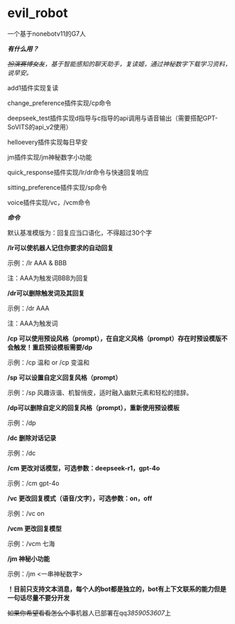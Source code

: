 # evil_robot
一个基于nonebotv11的G7人

***有什么用？***

*~~扮演赛博女友~~，基于智能感知的聊天助手，复读姬，通过神秘数字下载学习资料，说早安。*

add1插件实现复读

change_preference插件实现/cp命令

deepseek_test插件实现d指导与c指导的api调用与语音输出（需要搭配GPT-SoVITS的api_v2使用）

helloevery插件实现每日早安

jm插件实现/jm神秘数字小功能

quick_response插件实现/lr/dr命令与快速回复响应

sitting_preference插件实现/sp命令

voice插件实现/vc，/vcm命令

***命令***

默认基准模版为：回复应当口语化，不得超过30个字

**/lr可以使机器人记住你要求的自动回复**

示例：/lr AAA & BBB

注：AAA为触发词BBB为回复

**/dr可以删除触发词及其回复**

示例：/dr AAA

注：AAA为触发词
    
**/cp 可以使用预设风格（prompt），在自定义风格（prompt）存在时预设模版不会触发！重启预设模板需要/dp**

示例：/cp 温和 or /cp 变温和 
    
**/sp 可以设置自定义回复风格（prompt）**

示例：/sp 风趣诙谐、机智俏皮，适时融入幽默元素和轻松的措辞。
    
**/dp可以删除自定义的回复风格（prompt），重新使用预设模板**

示例：/dp
    
**/dc 删除对话记录**

示例：/dc
    
**/cm 更改对话模型，可选参数：deepseek-r1，gpt-4o**

示例：/cm gpt-4o

**/vc 更改回复模式（语音/文字），可选参数：on，off**

示例：/vc on

**/vcm 更改回复模型**

示例：/vcm 七海
    
**/jm 神秘小功能**

示例：/jm <一串神秘数字>
    
**！目前只支持文本消息，每个人的bot都是独立的，bot有上下文联系的能力但是一句话尽量不要分开发**
    
~~如果你希望看看怎么个事~~机器人已部署在qq*3859053607*上

